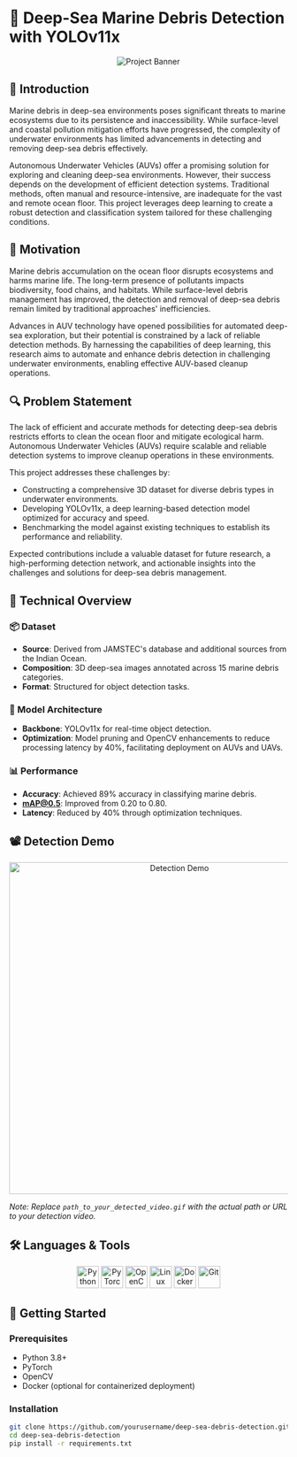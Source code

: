 # 🌊 Deep-Sea Marine Debris Detection with YOLOv11x

<p align="center">
  <img src="https://1.bp.blogspot.com/-7A4WynwLsMw/XbBpCXG8fHI/AAAAAAAAMt4/uOa1bpLskYgrwGbllhSu2SDj_Mig8SXJQCLcBGAsYHQ/s1600/2000_600px.gif" alt="Project Banner" />
</p>

## 📘 Introduction

Marine debris in deep-sea environments poses significant threats to marine ecosystems due to its persistence and inaccessibility. While surface-level and coastal pollution mitigation efforts have progressed, the complexity of underwater environments has limited advancements in detecting and removing deep-sea debris effectively.

Autonomous Underwater Vehicles (AUVs) offer a promising solution for exploring and cleaning deep-sea environments. However, their success depends on the development of efficient detection systems. Traditional methods, often manual and resource-intensive, are inadequate for the vast and remote ocean floor. This project leverages deep learning to create a robust detection and classification system tailored for these challenging conditions.

## 🎯 Motivation

Marine debris accumulation on the ocean floor disrupts ecosystems and harms marine life. The long-term presence of pollutants impacts biodiversity, food chains, and habitats. While surface-level debris management has improved, the detection and removal of deep-sea debris remain limited by traditional approaches' inefficiencies.

Advances in AUV technology have opened possibilities for automated deep-sea exploration, but their potential is constrained by a lack of reliable detection methods. By harnessing the capabilities of deep learning, this research aims to automate and enhance debris detection in challenging underwater environments, enabling effective AUV-based cleanup operations.

## 🔍 Problem Statement

The lack of efficient and accurate methods for detecting deep-sea debris restricts efforts to clean the ocean floor and mitigate ecological harm. Autonomous Underwater Vehicles (AUVs) require scalable and reliable detection systems to improve cleanup operations in these environments.

This project addresses these challenges by:

- Constructing a comprehensive 3D dataset for diverse debris types in underwater environments.
- Developing YOLOv11x, a deep learning-based detection model optimized for accuracy and speed.
- Benchmarking the model against existing techniques to establish its performance and reliability.

Expected contributions include a valuable dataset for future research, a high-performing detection network, and actionable insights into the challenges and solutions for deep-sea debris management.

## 🧠 Technical Overview

### 📦 Dataset

- **Source**: Derived from JAMSTEC's database and additional sources from the Indian Ocean.
- **Composition**: 3D deep-sea images annotated across 15 marine debris categories.
- **Format**: Structured for object detection tasks.

### 🧰 Model Architecture

- **Backbone**: YOLOv11x for real-time object detection.
- **Optimization**: Model pruning and OpenCV enhancements to reduce processing latency by 40%, facilitating deployment on AUVs and UAVs.

### 📊 Performance

- **Accuracy**: Achieved 89% accuracy in classifying marine debris.
- **mAP@0.5**: Improved from 0.20 to 0.80.
- **Latency**: Reduced by 40% through optimization techniques.

## 📽️ Detection Demo

<p align="center">
  <img src="path_to_your_detected_video.gif" alt="Detection Demo" width="600"/>
</p>

*Note: Replace `path_to_your_detected_video.gif` with the actual path or URL to your detection video.*

## 🛠️ Languages & Tools

<p align="center">
  <img src="https://cdn.jsdelivr.net/gh/devicons/devicon/icons/python/python-original.svg" alt="Python" width="40" height="40"/>
  <img src="https://cdn.jsdelivr.net/gh/devicons/devicon/icons/pytorch/pytorch-original.svg" alt="PyTorch" width="40" height="40"/>
  <img src="https://cdn.jsdelivr.net/gh/devicons/devicon/icons/opencv/opencv-original.svg" alt="OpenCV" width="40" height="40"/>
  <img src="https://cdn.jsdelivr.net/gh/devicons/devicon/icons/linux/linux-original.svg" alt="Linux" width="40" height="40"/>
  <img src="https://cdn.jsdelivr.net/gh/devicons/devicon/icons/docker/docker-original.svg" alt="Docker" width="40" height="40"/>
  <img src="https://cdn.jsdelivr.net/gh/devicons/devicon/icons/git/git-original.svg" alt="Git" width="40" height="40"/>
</p>

## 🚀 Getting Started

### Prerequisites

- Python 3.8+
- PyTorch
- OpenCV
- Docker (optional for containerized deployment)

### Installation

```bash
git clone https://github.com/yourusername/deep-sea-debris-detection.git
cd deep-sea-debris-detection
pip install -r requirements.txt

